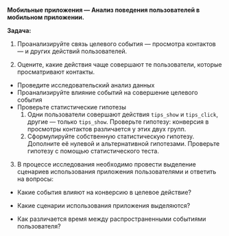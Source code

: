 **Мобильные приложения — Анализ поведения пользователей в мобильном приложении.**


**Задача:**

1. Проанализируйте связь целевого события — просмотра контактов — и других действий пользователей.

2. Оцените, какие действия чаще совершают те пользователи, которые просматривают контакты.
- Проведите исследовательский анализ данных
- Проанализируйте влияние событий на совершение целевого события
- Проверьте статистические гипотезы
    1. Одни пользователи совершают действия `tips_show` и `tips_click`, другие — только `tips_show`. Проверьте гипотезу: конверсия в просмотры контактов различается у этих двух групп.
    2. Сформулируйте собственную статистическую гипотезу. Дополните её нулевой и альтернативной гипотезами. Проверьте гипотезу с помощью статистического теста.
    
3. В процессе исследования необходимо провести выделение сценариев использования приложения пользователями и ответить на вопросы:

- Какие события влияют на конверсию в целевое действие?

- Какие сценарии использования приложения выделяются?

- Как различается время между распространенными событиями пользователя?
